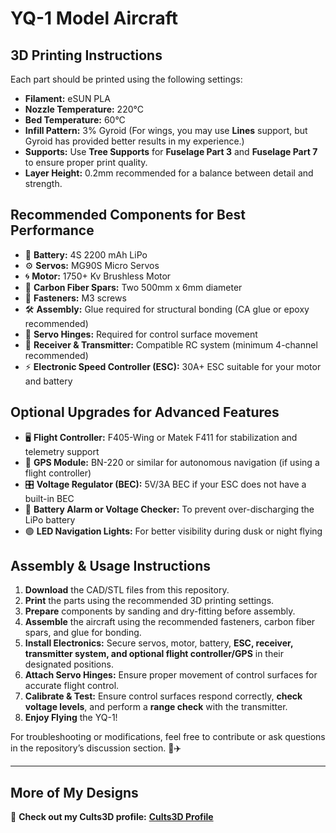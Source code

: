 # YQ-1 Model Aircraft

## 3D Printing Instructions
Each part should be printed using the following settings:

- **Filament:** eSUN PLA  
- **Nozzle Temperature:** 220°C  
- **Bed Temperature:** 60°C  
- **Infill Pattern:** 3% Gyroid (For wings, you may use **Lines** support, but Gyroid has provided better results in my experience.)  
- **Supports:** Use **Tree Supports** for **Fuselage Part 3** and **Fuselage Part 7** to ensure proper print quality.  
- **Layer Height:** 0.2mm recommended for a balance between detail and strength.  

## Recommended Components for Best Performance

- 🔋 **Battery:** 4S 2200 mAh LiPo  
- ⚙️ **Servos:** MG90S Micro Servos  
- 🌀 **Motor:** 1750+ Kv Brushless Motor  
- 📏 **Carbon Fiber Spars:** Two 500mm x 6mm diameter  
- 🔩 **Fasteners:** M3 screws  
- 🛠️ **Assembly:** Glue required for structural bonding (CA glue or epoxy recommended)  
- 🔗 **Servo Hinges:** Required for control surface movement  
- 📡 **Receiver & Transmitter:** Compatible RC system (minimum 4-channel recommended)  
- ⚡ **Electronic Speed Controller (ESC):** 30A+ ESC suitable for your motor and battery  

## Optional Upgrades for Advanced Features

- 🖥️ **Flight Controller:** F405-Wing or Matek F411 for stabilization and telemetry support  
- 📶 **GPS Module:** BN-220 or similar for autonomous navigation (if using a flight controller)  
- 🎛️ **Voltage Regulator (BEC):** 5V/3A BEC if your ESC does not have a built-in BEC  
- 🔋 **Battery Alarm or Voltage Checker:** To prevent over-discharging the LiPo battery  
- 🟢 **LED Navigation Lights:** For better visibility during dusk or night flying  

## Assembly & Usage Instructions

1. **Download** the CAD/STL files from this repository.  
2. **Print** the parts using the recommended 3D printing settings.  
3. **Prepare** components by sanding and dry-fitting before assembly.  
4. **Assemble** the aircraft using the recommended fasteners, carbon fiber spars, and glue for bonding.  
5. **Install Electronics:** Secure servos, motor, battery, **ESC, receiver, transmitter system, and optional flight controller/GPS** in their designated positions.  
6. **Attach Servo Hinges:** Ensure proper movement of control surfaces for accurate flight control.  
7. **Calibrate & Test:** Ensure control surfaces respond correctly, **check voltage levels**, and perform a **range check** with the transmitter.  
8. **Enjoy Flying** the YQ-1!  

For troubleshooting or modifications, feel free to contribute or ask questions in the repository’s discussion section. 🚀✈️  

---

## More of My Designs  
🔗 **Check out my Cults3D profile:** [**Cults3D Profile**](https://cults3d.com/en/users/oscarocon)  
